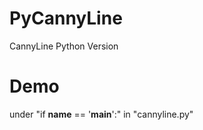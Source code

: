 # PyCannyLine
CannyLine Python Version

#  Demo
under "if __name__ == '__main__':" in "cannyline.py"
